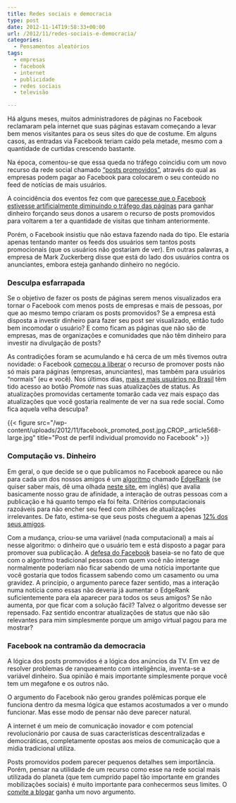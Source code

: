 ```yaml
---
title: Redes sociais e democracia
type: post
date: 2012-11-14T19:58:33+00:00
url: /2012/11/redes-sociais-e-democracia/
categories:
  - Pensamentos aleatórios
tags:
  - empresas
  - facebook
  - internet
  - publicidade
  - redes sociais
  - televisão

---
```

Há alguns meses, muitos administradores de páginas no Facebook reclamaram pela internet que suas páginas estavam começando a levar bem menos visitantes para os seus sites do que de costume. Em alguns casos, as entradas via Facebook teriam caído pela metade, mesmo com a quantidade de curtidas crescendo bastante.

Na época, comentou-se que essa queda no tráfego coincidiu com um novo recurso da rede social chamado [“posts promovidos”][1], através do qual as empresas podem pagar ao Facebook para colocarem o seu conteúdo no feed de notícias de mais usuários.

A coincidência dos eventos fez com que [parecesse que o Facebook estivesse artificialmente diminuindo o tráfego das páginas][2] para ganhar dinheiro forçando seus donos a usarem o recurso de posts promovidos para voltarem a ter a quantidade de visitas que tinham anteriormente.

Porém, o Facebook insistiu que não estava fazendo nada do tipo. Ele estaria apenas tentando manter os feeds dos usuários sem tantos posts promocionais (que os usuários não gostariam de ver). Em outras palavras, a empresa de Mark Zuckerberg disse que está do lado dos usuários contra os anunciantes, embora esteja ganhando dinheiro no negócio.

### Desculpa esfarrapada

Se o objetivo de fazer os posts de páginas serem menos visualizados era tornar o Facebook com menos posts de empresas e mais de pessoas, por que ao mesmo tempo criaram os posts promovidos? Se a empresa está disposta a investir dinheiro para fazer seu post ser visualizado, então tudo bem incomodar o usuário? E como ficam as páginas que não são de empresas, mas de organizações e comunidades que não têm dinheiro para investir na divulgação de posts?

As contradições foram se acumulando e há cerca de um mês tivemos outra novidade: o Facebook [começou a liberar][3] o recurso de promover posts não só mais para páginas (empresas, anunciantes), mas também para usuários “normais” (eu e você). Nos últimos dias, [mais e mais usuários no Brasil][4] têm tido acesso ao botão _Promote_ nas suas atualizações de status. As atualizações promovidas certamente tomarão cada vez mais espaço das atualizações que você gostaria realmente de ver na sua rede social. Como fica aquela velha desculpa?

{{< figure src="/wp-content/uploads/2012/11/facebook_promoted_post.jpg.CROP_.article568-large.jpg" title="Post de perfil individual promovido no Facebook" >}}

### Computação vs. Dinheiro

Em geral, o que decide se o que publicamos no Facebook aparece ou não para cada um dos nossos amigos é um [algoritmo][6] chamado [EdgeRank][7] (se quiser saber mais, dê uma olhada [neste site][8], em inglês) que avalia basicamente nosso grau de afinidade, a interação de outras pessoas com a publicação e há quanto tempo ela foi feita. Critérios computacionais razoáveis para não encher seu feed com zilhões de atualizações irrelevantes. De fato, estima-se que seus posts cheguem a apenas [12% dos seus amigos][9].

Com a mudança, criou-se uma variável (nada computacional) a mais aí nesse algoritmo: o dinheiro que o usuário tem e está disposto a pagar para promover sua publicação. A [defesa do Facebook][10] baseia-se no fato de que com o algoritmo tradicional pessoas com quem você não interage normalmente poderiam não ficar sabendo de uma notícia importante que você gostaria que todos ficassem sabendo como um casamento ou uma gravidez. A princípio, o argumento parece fazer sentido, mas a interação numa notícia como essas não deveria já aumentar o EdgeRank suficientemente para ela aparecer para todos os seus amigos? Se não aumenta, por que ficar com a solução fácil? Talvez o algoritmo devesse ser repensado. Faz sentido encontrar atualizações de status que não são relevantes para mim simplesmente porque um amigo virtual pagou para me mostrar?

### Facebook na contramão da democracia

A lógica dos posts promovidos é a lógica dos anúncios da TV. Em vez de resolver problemas de ranqueamento com inteligência, inventa-se a variável dinheiro. Sua opinião é mais importante simplesmente porque você tem um megafone e os outros não.

O argumento do Facebook não gerou grandes polêmicas porque ele funciona dentro da mesma lógica que estamos acostumados a ver o mundo funcionar. Mas esse modo de pensar não deve parecer natural.

A internet é um meio de comunicação inovador e com potencial revolucionário por causa de suas características descentralizadas e democráticas, completamente opostas aos meios de comunicação que a mídia tradicional utiliza.

Posts promovidos podem parecer pequenos detalhes sem importância. Porém, pensar na utilidade de um recurso como esse na rede social mais utilizada do planeta (que tem cumprido papel tão importante em grandes mobilizações sociais) é muito importante para conhecermos seus limites. O [convite a blogar][11] ganha um novo argumento.

 [1]: https://www.facebook.com/help/promote
 [2]: http://arstechnica.com/business/2012/11/is-facebook-broken-on-purpose-to-sell-promoted-posts/
 [3]: http://www.slate.com/blogs/future_tense/2012/10/03/facebook_promoted_posts_pay_7_to_make_sure_friends_see_your_status_update_.html
 [4]: http://rapidinhas.kauekgg.com.br/post/35699387981/promoted-posts-usuarios
 [6]: http://tiagomadeira.com/2006/01/algoritmos-o-que-e-um-algoritmo/
 [7]: http://www.marketingdigitalblog.com/como-funciona-o-edgerank-do-facebook
 [8]: http://whatisedgerank.com/
 [9]: http://techcrunch.com/2012/02/29/facebook-post-reach-16-friends/
 [10]: http://newsroom.fb.com/News/Testing-Promoted-Posts-for-People-in-the-U-S-1c6.aspx
 [11]: http://tiagomadeira.com/2012/10/escreva-um-blog-e-compartilhe-suas-ideias/

